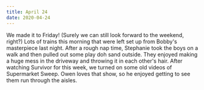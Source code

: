 ```yaml
---
title: April 24
date: 2020-04-24
---
```

We made it to Friday! (Surely we can still look forward to the weekend, right?) Lots of trains this morning that were left set up from Bobby's masterpiece last night. After a rough nap time, Stephanie took the boys on a walk and then pulled out some play doh sand outside. They enjoyed making a huge mess in the driveway and throwing it in each other's hair. After watching Survivor for this week, we turned on some old videos of Supermarket Sweep. Owen loves that show, so he enjoyed getting to see them run through the aisles.